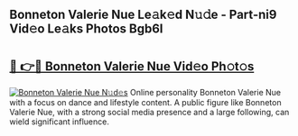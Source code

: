 ## Bonneton Valerie Nue Le𝚊k𝚎d N𝚞𝚍e - Part-ni9 Vid𝚎o Le𝚊ks Photos Bgb6I

# <h2><a href="http://fb9bzpe.evod.top/?m=Bonneton+Valerie+Nue">🔗 👉🔴 Bonneton Valerie Nue Vid𝚎o Ph𝚘t𝚘s</a></h2>

[![Bonneton Valerie Nue N𝚞d𝚎s](https://i.imgur.com/8V9OHl7.gif)](http://fb9bzpe.evod.top/?m=Bonneton+Valerie+Nue)
Online personality Bonneton Valerie Nue with a focus on dance and lifestyle content. A public figure like Bonneton Valerie Nue, with a strong social media presence and a large following, can wield significant influence. 
